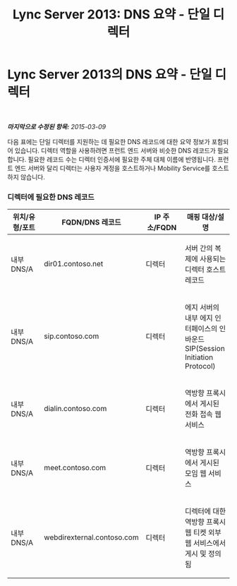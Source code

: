 ﻿---
title: 'Lync Server 2013: DNS 요약 - 단일 디렉터'
TOCTitle: DNS 요약 - 단일 디렉터
ms:assetid: 790ecb56-92cd-41f4-baf6-c290a707aa4d
ms:mtpsurl: https://technet.microsoft.com/ko-kr/library/JJ205021(v=OCS.15)
ms:contentKeyID: 49304113
ms.date: 08/10/2015
mtps_version: v=OCS.15
ms.translationtype: HT
---

# Lync Server 2013의 DNS 요약 - 단일 디렉터

 

_**마지막으로 수정된 항목:** 2015-03-09_

다음 표에는 단일 디렉터를 지원하는 데 필요한 DNS 레코드에 대한 요약 정보가 포함되어 있습니다. 디렉터 역할을 사용하려면 프런트 엔드 서버와 비슷한 DNS 레코드가 필요합니다. 필요한 레코드 수는 디렉터 인증서에 필요한 주체 대체 이름에 반영됩니다. 프런트 엔드 서버와 달리 디렉터는 사용자 계정을 호스트하거나 Mobility Service를 호스트하지 않습니다.

### 디렉터에 필요한 DNS 레코드

<table>
<colgroup>
<col style="width: 25%" />
<col style="width: 25%" />
<col style="width: 25%" />
<col style="width: 25%" />
</colgroup>
<thead>
<tr class="header">
<th>위치/유형/포트</th>
<th>FQDN/DNS 레코드</th>
<th>IP 주소/FQDN</th>
<th>매핑 대상/설명</th>
</tr>
</thead>
<tbody>
<tr class="odd">
<td><p>내부 DNS/A</p></td>
<td><p>dir01.contoso.net</p></td>
<td><p>디렉터</p></td>
<td><p>서버 간의 복제에 사용되는 디렉터 호스트 레코드</p></td>
</tr>
<tr class="even">
<td><p>내부 DNS/A</p></td>
<td><p>sip.contoso.com</p></td>
<td><p>디렉터</p></td>
<td><p>에지 서버의 내부 에지 인터페이스의 인바운드 SIP(Session Initiation Protocol)</p></td>
</tr>
<tr class="odd">
<td><p>내부 DNS/A</p></td>
<td><p>dialin.contoso.com</p></td>
<td><p>디렉터</p></td>
<td><p>역방향 프록시에서 게시된 전화 접속 웹 서비스</p></td>
</tr>
<tr class="even">
<td><p>내부 DNS/A</p></td>
<td><p>meet.contoso.com</p></td>
<td><p>디렉터</p></td>
<td><p>역방향 프록시에서 게시된 모임 웹 서비스</p></td>
</tr>
<tr class="odd">
<td><p>내부 DNS/A</p></td>
<td><p>webdirexternal.contoso.com</p></td>
<td><p>디렉터</p></td>
<td><p>디렉터에 대한 역방향 프록시 웹 티켓 외부 웹 서비스에서 게시 및 정의됨</p></td>
</tr>
</tbody>
</table>

